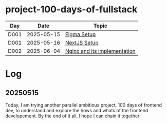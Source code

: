 # project-100-days-of-fullstack

| Day  | Date       | Topic                                                   |
| ---- | ---------- | ------------------------------------------------------- |
| D001 | 2025-05-15 | [Figma Setup](./log/D001-figma-setup.md)                |
| D001 | 2025-05-16 | [NextJS Setup](./log/D002-nextjs-setup.md)              |
| D002 | 2025-06-04 | [Nginx and its implementation](./nginx/basic/README.md) |

# Log

## 20250515

Today, I am trying another parallel ambitious project, 100 days of frontend dev, to understand and explore the hows and whats of the frontend developement. By the end of it all, I hope I can chain it together
